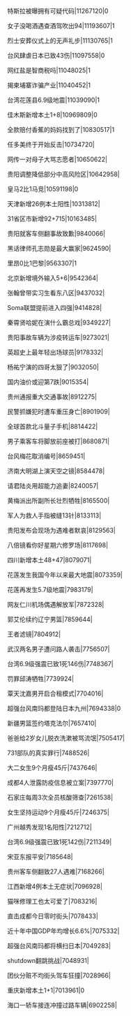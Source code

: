 特斯拉被曝拥有可疑代码|11267120|0

女子没喝酒遇查酒驾吹出94|11193607|1

烈士安葬仪式上的无声礼步|11130765|1

台风肆虐日本已致43伤|11097558|0

网红盐是智商税吗|11048025|1

揭柬埔寨诈骗产业|11040452|1

台湾花莲县6.9级地震|11039090|1

佳木斯新增本土1+8|10969809|0

全款赔付香蕉的妈妈找到了|10830517|1

任多美终于开始反击|10734720|

网传一对母子大骂志愿者|10650622|

贵阳调整降低部分中高风险区|10642958|

皇马2比1马竞|10591198|0

天津新增26例本土阳性|10313812|

31省区市新增92+715|10163485|

贵阳就客车侧翻事故致歉|9840066|

黑话律师孔志勋是最大赢家|9624590|

里昂0比1巴黎|9563307|1

北京新增境外输入5+6|9542364|

张翰曾带实习生看东八区|9437032|

Soma联盟提前进入四强|9414828|

秦霄贤哈妮在演什么霸总戏|9349227|

贵阳事故车辆为涉疫转运车|9273021|

英超史上最年轻出场球员|9178332|

杨祐宁演的四哥太狠了|9032050|

国内油价或迎第7跌|9015354|

贵州通报重大交通事故|8912275|

民警抓嫌犯时遭车重压身亡|8901909|

全球首款北斗量子手机|8814422|

男子乘客车将脚放前座被打|8680871|

台风梅花取消编号|8659451|

济南大明湖上演天空之镜|8584478|

请君陆炎用超能力追妻|8240057|

黄梅派出所副所长壮烈牺牲|8165500|

军人为救人手指被缝13针|8133113|

贵阳发布会现场为遇难者默哀|8129563|

八倍镜看你好星期六修罗场|8117698|

四川新增本土48+47|8079071|

花莲发生我国今年以来最大地震|8073359|

花莲再发生5.7级地震|7983179|

网友仁川机场偶遇解放军|7872328|

郭艾伦续约辽宁男篮|7859644|

王者滤镜|7804912|

武汉两名男子遭问路人袭击|7756507|

台湾6.9级强震已致1死146伤|7748367|

罚罪邱涛牺牲|7739924|

覃天沈嘉男开启合租模式|7704016|

超强台风南玛都登陆日本九州|7694338|0

新疆男篮签约塔克法尔|7657410|

爸爸给2岁女儿脱衣洗漱被骂流氓|7505417|

731部队的真实罪行|7488526|

大二女生9个月瘦45斤|7437646|

成都4人泄露防疫信息被立案|7397770|

石家庄每周3次全员核酸筛查|7261538|

女生坚持运动9个月瘦45斤|7246375|

广州越秀发现1名阳性|7212712|

台湾6.9级强震已致1死142伤|7211349|

宋亚东报平安|7185648|

贵州客车侧翻致27人遇难|7168266|

江西新增4例本土无症状|7096928|

猫咪修理工也太可爱了|7083216|

直击成都今日零时街头|7078433|

近十年中国GDP年均增长6.6%|7075332|

超强台风南玛都将横扫日本|7049283|

shutdown翻跳挑战|7048931|

团伙分赃不均街头驾车狂撞|7028966|

重庆新增本土1+1|7013961|0

海口一轿车接连冲撞过路车辆|6902258|

